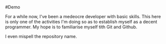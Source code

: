 #Demo

For a while now, I've been a medeocre developer with basic skills. This here is only one of the activities I'm doing so as to establish myself as a decent programmer.
My hope is to familiarise myself tith Git and Github.

I even mispell the repository name.
